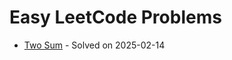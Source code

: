 # Easy LeetCode Problems

- [Two Sum](https://leetcode.com/problems/two-sum/) - Solved on 2025-02-14
